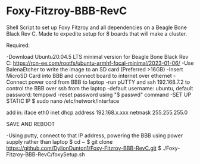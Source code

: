 # Foxy-Fitzroy-BBB-RevC
Shell Script to set up Foxy Fitzroy and all dependencies on a Beagle Bone Black Rev C. Made to expedite setup for 8 boards that will make a cluster.

Required:

-Download Ubuntu20.04.5 LTS minimal version for Beagle Bone Black Rev C: https://rcn-ee.com/rootfs/ubuntu-armhf-focal-minimal/2023-01-06/
-Use BalenaEtcher to write the image to an SD card (Preferred >16GB)
-Insert MicroSD Card into BBB and connect board to internet over ethernet
-Connect power cord from BBB to laptop
-run pUTTY and ssh 192.168.7.2 to control the BBB over ssh from the laptop
-default username: ubuntu, default password: temppwd
-reset password using "$ passwd" command
-SET UP STATIC IP
  $ sudo nano /etc/network/interface
  
  add in:
  iface eth0 inet dhcp
   address 192.168.x.xxx
   netmask 255.255.255.0
   
  SAVE AND REBOOT

-Using putty, connect to that IP address, powering the BBB using power supply rather than laptop
$ cd ~
$ git clone https://github.com/DyllonDunton1/Foxy-Fitzroy-BBB-RevC.git
$ ./Foxy-Fitzroy-BBB-RevC/foxySetup.sh
